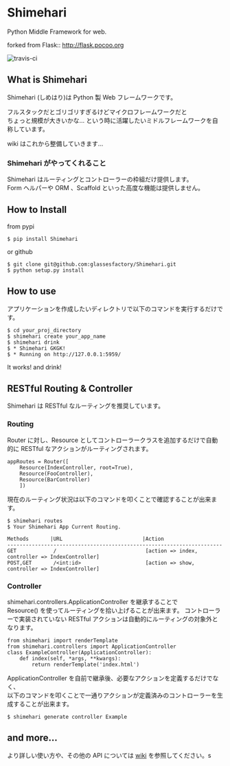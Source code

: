 Shimehari
=======

Python Middle Framework for web.

forked from Flask:: http://flask.pocoo.org

![travis-ci](https://secure.travis-ci.org/glassesfactory/Shimehari.png)

What is Shimehari
---

Shimehari (しめはり)は Python 製 Web フレームワークです。

フルスタックだとゴリゴリすぎるけどマイクロフレームワークだと  
ちょっと規模が大きいかな…
という時に活躍したいミドルフレームワークを自称しています。

wiki はこれから整備していきます...

### Shimehari がやってくれること

Shimehari はルーティングとコントローラーの枠組だけ提供します。  
Form ヘルパーや ORM 、Scaffold といった高度な機能は提供しません。


How to Install
---

from pypi
```
$ pip install Shimehari
```

or github
```
$ git clone git@github.com:glassesfactory/Shimehari.git
$ python setup.py install
```
  
  
How to use
---

アプリケーションを作成したいディレクトリで以下のコマンドを実行するだけです。

```
$ cd your_proj_directory
$ shimehari create your_app_name
$ shimehari drink
$ * Shimehari GKGK!
$ * Running on http://127.0.0.1:5959/
```

It works! and drink!
  
  
RESTful Routing  & Controller
---

Shimehari は RESTful なルーティングを推奨しています。
  
### Routing
Router に対し、Resource としてコントローラークラスを追加するだけで自動的に RESTful なアクションがルーティングされます。

```
appRoutes = Router([
	Resource(IndexController, root=True),
	Resource(FooController),
	Resource(BarController)
    ])
```

現在のルーティング状況は以下のコマンドを叩くことで確認することが出来ます。

```
$ shimehari routes
$ Your Shimehari App Current Routing.

Methods       |URL                          |Action
----------------------------------------------------------------------
GET            /                             [action => index, controller => IndexController]
POST,GET       /<int:id>                     [action => show, controller => IndexController]
```
  
### Controller

shimehari.controllers.ApplicationController を継承することで  
Resource() を使ってルーティングを拾い上げることが出来ます。
コントローラーで実装されていない RESTful アクションは自動的にルーティングの対象外となります。
  
```
from shimehari import renderTemplate
from shimehari.controllers import ApplicationController
class ExampleController(ApplicationController):
	def index(self, *args, **kwargs):
		return renderTemplate('index.html')
```

ApplicationController を自前で継承後、必要なアクションを定義するだけでなく、  
以下のコマンドを叩くことで一通りアクションが定義済みのコントローラーを生成することが出来ます。

```
$ shimehari generate controller Example
```
  
    
and more...
---
より詳しい使い方や、その他の API については [wiki](https://github.com/glassesfactory/Shimehari/wiki) を参照してください。s